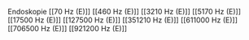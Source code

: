 Endoskopie
[[70 Hz (E)]]
[[460 Hz (E)]]
[[3210 Hz (E)]]
[[5170 Hz (E)]]
[[17500 Hz (E)]]
[[127500 Hz (E)]]
[[351210 Hz (E)]]
[[611000 Hz (E)]]
[[706500 Hz (E)]]
[[921200 Hz (E)]]